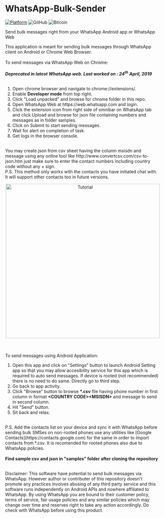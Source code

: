 # WhatsApp-Bulk-Sender
[![Platform](https://img.shields.io/badge/platform-Android%7CChrome-yellow.svg)](https://www.android.com)
![GitHub](https://img.shields.io/github/license/nikhilmuz/WhatsApp-Bulk-Sender.svg)
![Bitcoin](https://img.shields.io/keybase/btc/nikhilkr.svg)

Send bulk messages right from your WhatsApp Android app or WhatsApp Web

This application is meant for sending bulk messages through WhatsApp client on Android or Chrome Web Browser.<br>
<br>
To send messages via WhatsApp Web on Chrome:<br>
<br>
***Deprecated in latest WhatsApp web. Last worked on : 24<sup>th</sup> April, 2019***<br>
<br>
<ol>
<li>Open chrome browser and navigate to chrome://extensions/.</li>
<li>Enable <strong>Developer mode</strong> from top right.</li>
<li>Click "Load unpacked" and browse for chrome folder in this repo.</li>
<li>Open WhatsApp Web at https://web.whatsapp.com and login.</li>
<li>Click the extension icon from right side of omnibar on WhatsApp tab and click Upload and browse for json file containing numbers and messages as in folder samples.</li>
<li>Click on Submit to start sending messages.</li>
<li>Wait for alert on completion of task.</li>
<li>Get logs in the browser console.</li>
</ol>
<br>
You may create json from csv sheet having the column msisdn and message using any online tool like http://www.convertcsv.com/csv-to-json.htm just make sure to enter the contact numbers including country code without any + sign.<br/>
P.S. This method only works with the contacts you have initiated chat with. It will support other contacts too in future versions.<br/>
<p align="center"> <img height="500px" src="/samples/tutorial.gif" alt="Tutorial"/> </p><br/>
<br/>
To send messages using Android Application:<br>
<ol>
<li>Open this app and click on "Settings" button to launch Android Setting app so that you may allow accesibility service for this app which is required to auto send messages. If device is rooted (not recommended) there is no need to do same. Directly go to third step.</li>
<li>Go back to app activity.</li>
<li>Click "Browse" button to browse <strong>*.csv</strong> file having phone number in first column in format <strong>&lt;COUNTRY CODE&gt;&lt;MSISDN&gt;</strong> and message to send in second column.</li>
<li>Hit "Send" button.</li>
<li>Sit back and relax.</li>
</ol>
<br>
P.S. Add the contacts list on your device and sync it with WhatsApp before sending bulk SMSes on non-rooted phones use any utilities like [Google Contacts](https://contacts.google.com) for the same in order to import contacts from *.csv. It is recomended for rooted phones also due to WhatsApp policies.<br/>
<br/>
<strong>Find sample csv and json in "samples" folder after cloning the repository</strong><br/><br/>

Disclaimer: This software have potential to send bulk messages via WhatsApp. However author or contributer of this repository doesn't promote any practices involves abusing of any third party service and this software runs independently on Android APIs and nowhere affiliated to WhatsApp. By using WhatsApp you are bound to their customer policy, terms of service, fair usage policies and any similar policies which may change over time and reserves right to take any action accordingly. Do check with WhatsApp before using this product.
